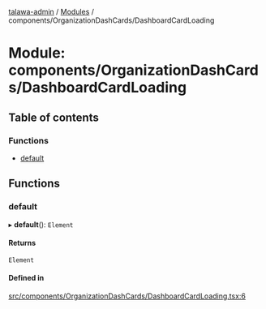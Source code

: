 [talawa-admin](../README.md) / [Modules](../modules.md) / components/OrganizationDashCards/DashboardCardLoading

# Module: components/OrganizationDashCards/DashboardCardLoading

## Table of contents

### Functions

- [default](components_OrganizationDashCards_DashboardCardLoading.md#default)

## Functions

### default

▸ **default**(): `Element`

#### Returns

`Element`

#### Defined in

[src/components/OrganizationDashCards/DashboardCardLoading.tsx:6](https://github.com/wingman47/talawa-admin/blob/b199b2f/src/components/OrganizationDashCards/DashboardCardLoading.tsx#L6)
